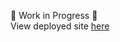🚧 Work in Progress 🚧
<br/>
View deployed site <a href='https://react-weather-nrh.netlify.app/' target="_blank">here</a>
